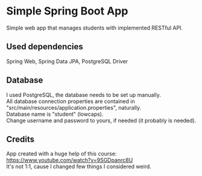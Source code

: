 # Simple Spring Boot App
Simple web app that manages students with implemented RESTful API.

## Used dependencies
Spring Web, Spring Data JPA, PostgreSQL Driver 

## Database
I used PostgreSQL, the database needs to be set up manually.<br>
All database connection properties are contained in "src/main/resources/application.properties", naturally.<br>
Database name is "student" (lowcaps).<br>
Change username and password to yours, if needed (it probably is needed).<br>

## Credits
App created with a huge help of this course: https://www.youtube.com/watch?v=9SGDpanrc8U <br>
It's not 1:1, cause I changed few things I considered weird.
